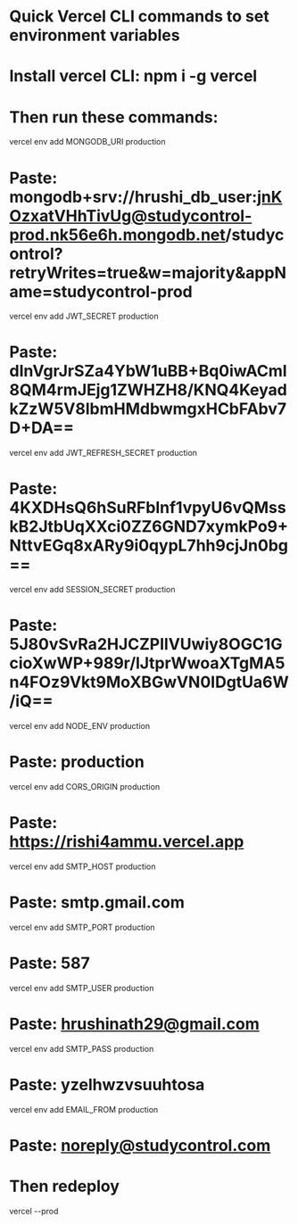 # Quick Vercel CLI commands to set environment variables
# Install vercel CLI: npm i -g vercel
# Then run these commands:

vercel env add MONGODB_URI production
# Paste: mongodb+srv://hrushi_db_user:jnKOzxatVHhTivUg@studycontrol-prod.nk56e6h.mongodb.net/studycontrol?retryWrites=true&w=majority&appName=studycontrol-prod

vercel env add JWT_SECRET production
# Paste: dInVgrJrSZa4YbW1uBB+Bq0iwACml8QM4rmJEjg1ZWHZH8/KNQ4KeyadkZzW5V8lbmHMdbwmgxHCbFAbv7D+DA==

vercel env add JWT_REFRESH_SECRET production
# Paste: 4KXDHsQ6hSuRFblnf1vpyU6vQMsskB2JtbUqXXci0ZZ6GND7xymkPo9+NttvEGq8xARy9i0qypL7hh9cjJn0bg==

vercel env add SESSION_SECRET production
# Paste: 5J80vSvRa2HJCZPIlVUwiy8OGC1GcioXwWP+989r/lJtprWwoaXTgMA5n4FOz9Vkt9MoXBGwVN0IDgtUa6W/iQ==

vercel env add NODE_ENV production
# Paste: production

vercel env add CORS_ORIGIN production
# Paste: https://rishi4ammu.vercel.app

vercel env add SMTP_HOST production
# Paste: smtp.gmail.com

vercel env add SMTP_PORT production
# Paste: 587

vercel env add SMTP_USER production
# Paste: hrushinath29@gmail.com

vercel env add SMTP_PASS production
# Paste: yzelhwzvsuuhtosa

vercel env add EMAIL_FROM production
# Paste: noreply@studycontrol.com

# Then redeploy
vercel --prod